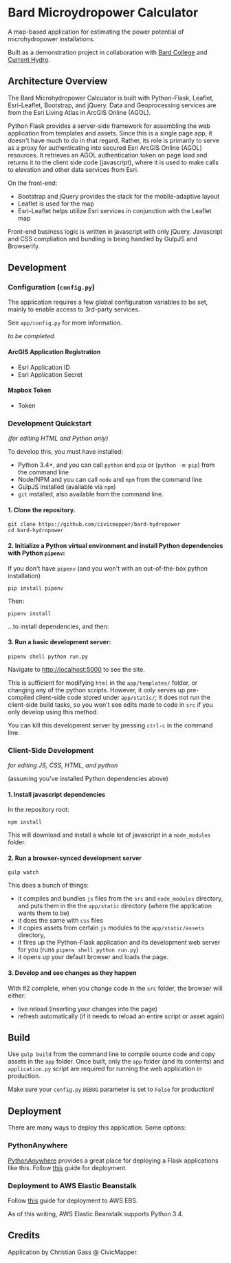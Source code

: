 # Bard Microydropower Calculator

A map-based application for estimating the power potential of microhydropower installations. 

Built as a demonstration project in collaboration with [Bard College](http://www.bard.edu/) and [Current Hydro](http://www.currenthydro.com/).

## Architecture Overview

The Bard Microhydropower Calculator is built with Python-Flask, Leaflet, Esri-Leaflet, Bootstrap, and jQuery. Data and Geoprocessing services are from the Esri Living Atlas in ArcGIS Online (AGOL).

Python Flask provides a server-side framework for assembling the web application from templates and assets. Since this is a single page app, it doesn't have much to do in that regard. Rather, its role is primarily to serve as a proxy for authenticating into secured Esri ArcGIS Online (AGOL) resources. It retrieves an AGOL authentication token on page load and returns it to the client side code (javascript), where it is used to make calls to elevation and other data services from Esri.

On the front-end:

* Bootstrap and jQuery provides the stack for the mobile-adaptive layout
* Leaflet is used for the map
* Esri-Leaflet helps utilize Esri services in conjunction with the Leaflet map

Front-end business logic is written in javascript with only jQuery. Javascript and CSS compliation and bundling is being handled by GulpJS and Browserify.

## Development

### Configuration (`config.py`)

The application requires a few global configuration variables to be set, mainly to enable access to 3rd-party services.

See `app/config.py` for more information.

_to be completed._

#### ArcGIS Application Registration

* Esri Application ID
* Esri Application Secret

#### Mapbox Token

* Token

### Development Quickstart

_(for editing HTML and Python only)_

To develop this, you must have installed:

* Python 3.4+, and you can call `python` and `pip` or (`python -m pip`) from the command line
* Node/NPM and you can call `node` and `npm` from the command line
* GulpJS installed (available via `npm`)
* `git` installed, also available from the command line.

#### 1. Clone the repository.

```shell
git clone https://github.com/civicmapper/bard-hydropower
cd bard-hydropower
```

#### 2. Initialize a Python virtual environment and install Python dependencies with Python `pipenv`:

If you don't have `pipenv` (and you won't with an out-of-the-box python installation)

```shell
pip install pipenv
```

Then:

```shell
pipenv install
```

...to install dependencies, and then:

#### 3. Run a basic development server:

```shell
pipenv shell python run.py
```

Navigate to [http://localhost:5000](http://localhost:5000) to see the site.

This is sufficient for modifying `html` in the `app/templates/` folder, or changing any of the python scripts. However, it only serves up pre-compiled client-side code stored under `app/static/`; it does not run the client-side build tasks, so you won't see edits made to code in `src` if you only develop using this method.

You can kill this development server by pressing `ctrl-c` in the command line.

### Client-Side Development 

_for editing JS, CSS, HTML, and python_ 

(assuming you've installed Python dependencies above)

#### 1. Install javascript dependencies

In the repository root:

```shell
npm install
```

This will download and install a whole lot of javascript in a `node_modules` folder.

#### 2. Run a browser-synced development server

```shell
gulp watch
```

This does a bunch of things:

* it compiles and bundles `js` files from the `src` and `node_modules` directory, and puts them in the the `app/static` directory (where the application wants them to be)
* it does the same with `css` files
* it copies assets from certain `js` modules to the `app/static/assets` directory,
* it fires up the Python-Flask application and its development web server for you (runs `pipenv shell python run.py`)
* it opens up your default browser and loads the page.

#### 3. Develop and see changes as they happen

With #2 complete, when you change code in the `src` folder, the browser will either:

* live reload (inserting your changes into the page)
* refresh automatically (if it needs to reload an entire script or asset again)

## Build

Use `gulp build` from the command line to compile source code and copy assets in the `app` folder. Once built, only the `app` folder (and its contents) and `application.py` script are required for running the web application in production.

Make sure your `config.py` `DEBUG` parameter is set to `False` for production!

## Deployment

There are many ways to deploy this application. Some options:

### PythonAnywhere

[PythonAnywhere](https://www.pythonanywhere.com/) provides a great place for deploying a Flask applications like this. Follow [this](https://help.pythonanywhere.com/pages/Flask/) guide for deployment.

### Deployment to AWS Elastic Beanstalk

Follow [this](https://docs.aws.amazon.com/elasticbeanstalk/latest/dg/create-deploy-python-flask.html) guide for deployment to AWS EBS.

As of this writing, AWS Elastic Beanstalk supports Python 3.4.

## Credits

Application by Christian Gass @ CivicMapper.

